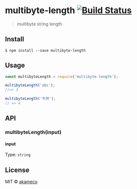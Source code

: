 # multibyte-length [![Build Status](https://travis-ci.org/akameco/multibyte-length.svg?branch=master)](https://travis-ci.org/akameco/multibyte-length)

> multibyte string length


## Install

```
$ npm install --save multibyte-length
```


## Usage

```js
const multibyteLength = require('multibyte-length');

multibyteLength('abc');
//=> 3

multibyteLength('牛丼');
// => 4
```


## API

### multibyteLength(input)

#### input

Type: `string`


## License

MIT © [akameco](http://akameco.github.io)
